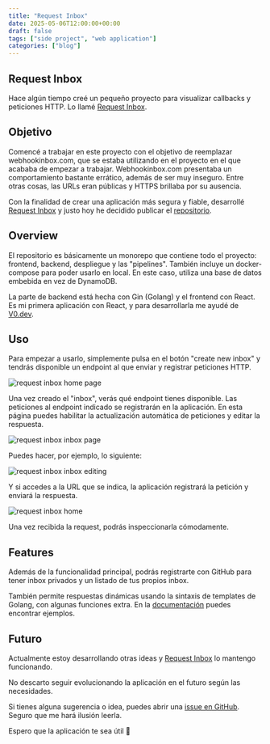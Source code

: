 ```yaml
---
title: "Request Inbox"
date: 2025-05-06T12:00:00+00:00
draft: false
tags: ["side project", "web application"]
categories: ["blog"]
---
```


## Request Inbox

Hace algún tiempo creé un pequeño proyecto para visualizar callbacks y peticiones HTTP.
Lo llamé [Request Inbox](https://request-inbox.com/).

## Objetivo

Comencé a trabajar en este proyecto con el objetivo de reemplazar webhookinbox.com, que se estaba utilizando en el proyecto en el que acababa de empezar a trabajar.
Webhookinbox.com presentaba un comportamiento bastante errático, además de ser muy inseguro. Entre otras cosas, las URLs eran públicas y HTTPS brillaba por su ausencia.

Con la finalidad de crear una aplicación más segura y fiable, desarrollé [Request Inbox](https://request-inbox.com/) y justo hoy he decidido publicar el [repositorio](https://github.com/jesusnoseq/request-inbox).

## Overview

El repositorio es básicamente un monorepo que contiene todo el proyecto: frontend, backend, despliegue y las "pipelines".
También incluye un docker-compose para poder usarlo en local. En este caso, utiliza una base de datos embebida en vez de DynamoDB.

La parte de backend está hecha con Gin (Golang) y el frontend con React.
Es mi primera aplicación con React, y para desarrollarla me ayudé de [V0.dev](https://v0.dev/).

## Uso

Para empezar a usarlo, simplemente pulsa en el botón "create new inbox" y tendrás disponible un endpoint al que enviar y registrar peticiones HTTP.

![request inbox home page](/images/request-inbox-home.png)

Una vez creado el "inbox", verás qué endpoint tienes disponible.
Las peticiones al endpoint indicado se registrarán en la aplicación.
En esta página puedes habilitar la actualización automática de peticiones y editar la respuesta.

![request inbox inbox page](/images/request-inbox-inbox.png)

Puedes hacer, por ejemplo, lo siguiente:

![request inbox inbox editing](/images/request-inbox-inbox-editing.png)

Y si accedes a la URL que se indica, la aplicación registrará la petición y enviará la respuesta.

![request inbox home](/images/request-inbox-request-receive.png)

Una vez recibida la request, podrás inspeccionarla cómodamente.

## Features

Además de la funcionalidad principal, podrás registrarte con GitHub para tener inbox privados y un listado de tus propios inbox.

También permite respuestas dinámicas usando la sintaxis de templates de Golang, con algunas funciones extra.
En la [documentación](https://request-inbox.com/docs) puedes encontrar ejemplos.

## Futuro

Actualmente estoy desarrollando otras ideas y [Request Inbox](https://request-inbox.com/) lo mantengo funcionando.

No descarto seguir evolucionando la aplicación en el futuro según las necesidades.

Si tienes alguna sugerencia o idea, puedes abrir una [issue en GitHub](https://github.com/jesusnoseq/request-inbox/issues). Seguro que me hará ilusión leerla.

Espero que la aplicación te sea útil 🤗
